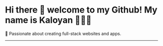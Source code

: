 # Hi there 👋 welcome to my Github! My name is Kaloyan 🙋🏻‍♂️

🚀 Passionate about creating full-stack websites and apps.

---

